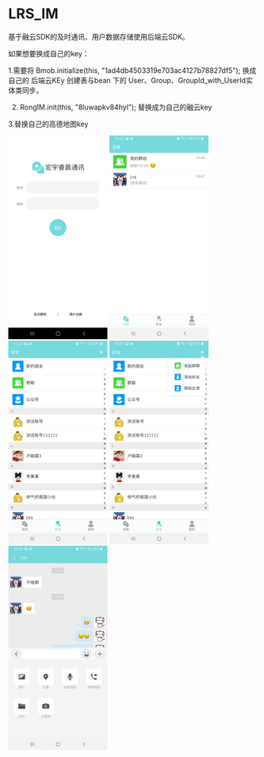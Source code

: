 # LRS_IM
  基于融云SDK的及时通讯、用户数据存储使用后端云SDK。
  
  如果想要换成自己的key：
  
  1.需要将    Bmob.initialize(this, "1ad4db4503319e703ac4127b78827df5"); 换成自己的 后端云KEy  创建表与bean 下的 User、Group、GroupId_with_UserId实体类同步。
  
  2. RongIM.init(this, "8luwapkv84hyl"); 
      <meta-data
        android:name="RONG_CLOUD_APP_KEY"
        android:value="8luwapkv84hyl" />
  替换成为自己的融云key
  
  3.替换自己的高德地图key 
  
  <meta-data
        android:name="com.amap.api.v2.apikey"
        android:value="7e7a14f0a15685e911530d3ba9f204fa" />
        
<div>
<img src="https://github.com/lurongshuang/LRS_IM/blob/master/image/1.jpg" width="200"/>
<img src="https://github.com/lurongshuang/LRS_IM/blob/master/image/2.jpg" width="200"/>
<img src="https://github.com/lurongshuang/LRS_IM/blob/master/image/3.jpg" width="200"/>
<img src="https://github.com/lurongshuang/LRS_IM/blob/master/image/4.jpg" width="200"/>
<img src="https://github.com/lurongshuang/LRS_IM/blob/master/image/5.jpg" width="200"/>
</div>
